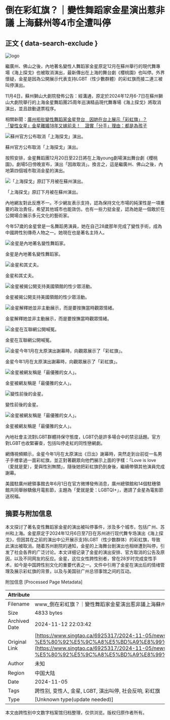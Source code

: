 # 倒在彩虹旗？｜變性舞蹈家金星演出惹非議 上海蘇州等4市全遭叫停

## 正文 { data-search-exclude }


![logo](https://www.singtao.ca/wp-content/themes/singtaoca2019/images/logo.png)

繼廣州、佛山之後，內地著名變性人舞蹈家金星原定12月在蘇州舉行的現代舞專場《海上探戈》也被取消演出，最新傳出在上海的舞台劇《櫻桃園》也叫停。外界懷疑，金星是因為公開展示代表支持LGBT（性少數群體）的彩虹旗而接二連三被叫停演出。

11月4日，蘇州獅山大劇院發佈公告：經溝通，原定於2024年12月6-7日在蘇州獅山大劇院舉行的上海金星舞蹈團25周年巡演精品現代舞專場《海上探戈》將取消演出，並且啟動退票程序。

相關新聞：[廣州拒批變性舞蹈家金星登台　因她在台上展示「彩虹旗」？](https://www.bing.com/search?q=廣州拒批變性舞蹈家金星登台　因她在台上展示「彩虹旗」？+site:singtao.ca&cc=ca)  
[「變性女星」金星離婚18年又嫁前夫！　證實「分手」理由：都是為孩子](https://www.bing.com/search?q=「變性女星」金星離婚18年又嫁前夫！　證實「分手」理由：都是為孩子+site:singtao.ca&cc=ca)

![蘇州官方公布取消「上海探戈」演出。](https://image.hkhl.hk/f/1024p0/0x0/100/none/7c0868cbe1bc6ee3b549cb57117a7d6d/2024-11/1105022.jpg)

蘇州官方公布取消「上海探戈」演出。

按照安排，金星舞蹈團12月20日至22日將在上海young劇場演出舞台劇《櫻桃園》。劇場5日傍晚宣布，演出「因故取消」。換言之，這是繼廣州、佛山之後，內地第四個城市取消金星的演出。

![「上海探戈」原訂下月被在蘇州演出。](https://image.hkhl.hk/f/1024p0/0x0/100/none/cf6d1ee40a587cf42f052ab65a69805a/2024-11/1105023.jpg)

「上海探戈」原訂下月被在蘇州演出。

內地網友對此反應不一。不少網友表示支持，認為保持文化市場的純潔性是一項重要的政治責任，希望其他城市也能效仿。也有一些力挺金星，認為她是一個敢於在公開場合展示多元文化的藝術家。

今年57歲的金星曾是一名舞蹈男演員，她在自己28歲那年完成了變性手術，成為中國跨性別傳奇人物之一。她現在也是著名主持人。

![金星是內地著名變性舞蹈家。](https://image.hkhl.hk/f/1024p0/0x0/100/none/b4a155f7b36a61933a30fbea7f5aeff0/2024-10/1023017_0.jpeg)

金星是內地著名變性舞蹈家。

![金星和其丈夫。](https://image.hkhl.hk/f/1024p0/0x0/100/none/ee1c9939eb34ba756faf2be71de4d5e7/2024-10/1023018_0.jpeg)

金星和其丈夫。

![金星被揭公開支持美國領館的性少眾活動。](https://image.hkhl.hk/f/1024p0/0x0/100/none/40c0589cfb24f6a566f308f0f73bca7a/2024-10/1023016.JPG)

金星被揭公開支持美國領館的性少眾活動。

![金星解釋她並非主動展示，而是要按撫當時觀眾情緒。](https://image.hkhl.hk/f/1024p0/0x0/100/none/91ec3b9cb1298ebf03a7d47325d4fc73/2024-10/1023009.JPG)

金星解釋她並非主動展示，而是要按撫當時觀眾情緒。

![金星在互聯網公開喊冤。](https://image.hkhl.hk/f/1024p0/0x0/100/none/cc01b012a3ad958839e5f60439826cbe/2024-10/1023008.jpg)

金星在互聯網公開喊冤。

![金星今年1月在太原演出謝幕時，向觀眾展示了「彩虹旗」。](https://image.hkhl.hk/f/1024p0/0x0/100/none/f7e1bc992d5326f09bc3204c78eeaaa4/2024-10/1023007.jpg)

金星今年1月在太原演出謝幕時，向觀眾展示了「彩虹旗」。

![金星被網友稱是「最優雅的女人」。](https://image.hkhl.hk/f/1024p0/0x0/100/none/aaee946e9f2167397079ba1abbc89c33/2024-04/0411036.jpg)

金星被網友稱是「最優雅的女人」。

![變性前後的金星。](https://image.hkhl.hk/f/1024p0/0x0/100/none/8414d899c38a3b9c065be56c61a793d4/2024-04/0411038.jpeg)

變性前後的金星。

![金星被網友稱是「最優雅的女人」。](https://image.hkhl.hk/f/1024p0/0x0/100/none/b5106a57de0eddf7d0fcc44c3182eec5/2024-04/0411033.jpg)

金星被網友稱是「最優雅的女人」。

內地社會主流對LGBT群體持保守態度，LGBT仍是許多場合中的禁忌話題。官方對LGBT也收緊審查，包括叫停走紅的同性戀網劇。

網傳視頻顯示，金星今年1月在太原演出《日出》謝幕時，突然走到台前從一名男子手裡拿過一面彩虹旗，並正對著觀眾向他們展示上面的字樣：「Love is love（愛就是愛），愛與性別無關」，隨後她把彩虹旗扔到身後，繼續帶領其他演員完成謝幕。

美國駐廣州總領事館去年6月1日在官方微博發佈消息，廣州總領館和14個駐穗領館共同舉辦驕傲月電影節，主題為「愛就是愛：LGBTQI+」，邀請了金星為電影節送祝福。

## 摘要与附加信息

<!-- tcd_abstract -->
本文探讨了著名变性舞蹈家金星的演出被叫停事件，涉及多个城市，包括广州、苏州和上海。金星原定于2024年12月6日至7日在苏州进行现代舞专场演出《海上探戈》，但因其在之前的演出中公开展示支持LGBT（性少数群体）的彩虹旗，导致此演出被取消。随着苏州剧院的通知，金星的上海舞台剧演出也相继遭到叫停，引发了社会各界的广泛讨论。本文详细记录了金星的演出安排、官方取消的公告及原因，以及不同网友的反应。金星，这位女性跨性别者，曾在28岁时完成变性手术，如今是中国跨性别文化的重要代表之一。文件中引用了金星在演出后的情绪管理及展示彩虹旗的背景，以及与美国驻广州总领事馆之间的互动。
<!-- tcd_abstract_end -->

附加信息 [Processed Page Metadata]

| Attribute       | Value                                  |
|-----------------|----------------------------------------|
| Filename        | www_倒在彩虹旗？｜變性舞蹈家金星演出惹非議上海蘇州等4市全遭叫停.md                             |
| Size            | 4833 bytes                           |
| Archived Date   | 2024-11-12 22:03:42                             |
| Original Link   | [https://www.singtao.ca/6925317/2024-11-05/news-%E5%80%92%E5%9C%A8%E5%BD%A9%E8%99%B9%E6%97%97%EF%BC%9F%EF%BD%9C%E8%AE%8A%E6%80%A7%E8%88%9E%E8%B9%88%E5%AE%B6%E9%87%91%E6%98%9F%E6%BC%94%E5%87%BA%E6%83%B9%E9%9D%9E%E8%AD%B0](https://www.singtao.ca/6925317/2024-11-05/news-%E5%80%92%E5%9C%A8%E5%BD%A9%E8%99%B9%E6%97%97%EF%BC%9F%EF%BD%9C%E8%AE%8A%E6%80%A7%E8%88%9E%E8%B9%88%E5%AE%B6%E9%87%91%E6%98%9F%E6%BC%94%E5%87%BA%E6%83%B9%E9%9D%9E%E8%AD%B0)                       |
| Author          | 未知                               |
| Region          | 中国大陆                               |
| Date            | 2024-11-05                                 |
| Tags            | 跨性别, 变性人, 金星, LGBT, 演出叫停, 社会反响, 彩虹旗                                 |
| Type            | [Unknown type(update needed)]                                 |
<!-- tcd_table_end -->

本文由跨性别中文数字档案馆归档整理，仅供浏览。版权归原作者所有。
